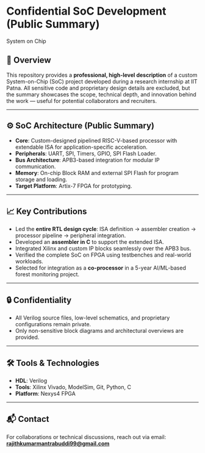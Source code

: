 # Confidential SoC Development (Public Summary)
System on Chip
## 📌 Overview
This repository provides a **professional, high-level description** of a custom System-on-Chip (SoC) project developed during a research internship at IIT Patna. All sensitive code and proprietary design details are excluded, but the summary showcases the scope, technical depth, and innovation behind the work — useful for potential collaborators and recruiters.

---

## ⚙️ SoC Architecture (Public Summary)
- **Core**: Custom-designed pipelined RISC-V-based processor with extendable ISA for application-specific acceleration.
- **Peripherals**: UART, SPI, Timers, GPIO, SPI Flash Loader.
- **Bus Architecture**: APB3-based integration for modular IP communication.
- **Memory**: On-chip Block RAM and external SPI Flash for program storage and loading.
- **Target Platform**: Artix-7 FPGA for prototyping.

---

## 📈 Key Contributions
- Led the **entire RTL design cycle**: ISA definition → assembler creation → processor pipeline → peripheral integration.
- Developed an **assembler in C** to support the extended ISA.
- Integrated Xilinx and custom IP blocks seamlessly over the APB3 bus.
- Verified the complete SoC on FPGA using testbenches and real-world workloads.
- Selected for integration as a **co-processor** in a 5-year AI/ML-based forest monitoring project.

---

## 🔒 Confidentiality
- All Verilog source files, low-level schematics, and proprietary configurations remain private.
- Only non-sensitive block diagrams and architectural overviews are provided.

---

## 🛠️ Tools & Technologies
- **HDL**: Verilog
- **Tools**: Xilinx Vivado, ModelSim, Git, Python, C
- **Platform**: Nexys4 FPGA

---


## 📬 Contact
For collaborations or technical discussions, reach out via email: **rajithkumarmantrabuddi99@gmail.com**
